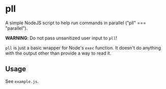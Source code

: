 # pll

A simple NodeJS script to help run commands in parallel ("pll" === "parallel").

**WARNING**: Do not pass unsanitized user input to `pll`!

`pll` is just a basic wrapper for Node's `exec` function. It doesn't do anything with the output other than provide a way to read it.

## Usage

See `example.js`.
